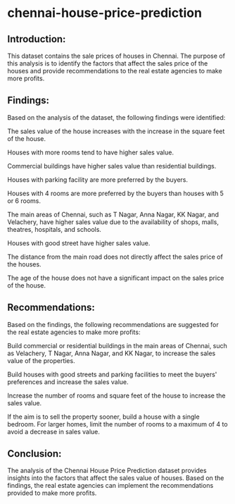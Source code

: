 # chennai-house-price-prediction

## Introduction:
This dataset contains the sale prices of houses in Chennai. The purpose of this analysis is to identify the factors that affect the sales price of the houses and provide recommendations to the real estate agencies to make more profits.

## Findings:
Based on the analysis of the dataset, the following findings were identified:

The sales value of the house increases with the increase in the square feet of the house.

Houses with more rooms tend to have higher sales value.

Commercial buildings have higher sales value than residential buildings.

Houses with parking facility are more preferred by the buyers.

Houses with 4 rooms are more preferred by the buyers than houses with 5 or 6 rooms.

The main areas of Chennai, such as T Nagar, Anna Nagar, KK Nagar, and Velachery, have higher sales value due to the availability of shops, malls, theatres, hospitals, and schools.

Houses with good street have higher sales value.

The distance from the main road does not directly affect the sales price of the houses.

The age of the house does not have a significant impact on the sales price of the house.

## Recommendations:
Based on the findings, the following recommendations are suggested for the real estate agencies to make more profits:

Build commercial or residential buildings in the main areas of Chennai, such as Velachery, T Nagar, Anna Nagar, and KK Nagar, to increase the sales value of the properties.

Build houses with good streets and parking facilities to meet the buyers' preferences and increase the sales value.

Increase the number of rooms and square feet of the house to increase the sales value.

If the aim is to sell the property sooner, build a house with a single bedroom. For larger homes, limit the number of rooms to a maximum of 4 to avoid a decrease in sales value.
## Conclusion:
The analysis of the Chennai House Price Prediction dataset provides insights into the factors that affect the sales value of houses. Based on the findings, the real estate agencies can implement the recommendations provided to make more profits.



